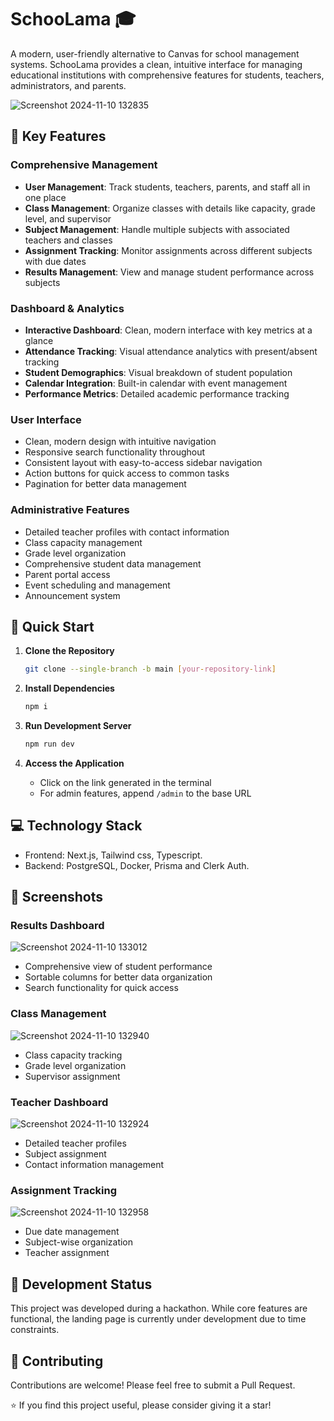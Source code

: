 # SchooLama 🎓

A modern, user-friendly alternative to Canvas for school management systems. SchooLama provides a clean, intuitive interface for managing educational institutions with comprehensive features for students, teachers, administrators, and parents.

![Screenshot 2024-11-10 132835](https://github.com/user-attachments/assets/d120e281-d548-45c2-b32b-015e1f0729a2)

## 🌟 Key Features

### Comprehensive Management
- **User Management**: Track students, teachers, parents, and staff all in one place
- **Class Management**: Organize classes with details like capacity, grade level, and supervisor
- **Subject Management**: Handle multiple subjects with associated teachers and classes
- **Assignment Tracking**: Monitor assignments across different subjects with due dates
- **Results Management**: View and manage student performance across subjects

### Dashboard & Analytics
- **Interactive Dashboard**: Clean, modern interface with key metrics at a glance
- **Attendance Tracking**: Visual attendance analytics with present/absent tracking
- **Student Demographics**: Visual breakdown of student population
- **Calendar Integration**: Built-in calendar with event management
- **Performance Metrics**: Detailed academic performance tracking

### User Interface
- Clean, modern design with intuitive navigation
- Responsive search functionality throughout
- Consistent layout with easy-to-access sidebar navigation
- Action buttons for quick access to common tasks
- Pagination for better data management

### Administrative Features
- Detailed teacher profiles with contact information
- Class capacity management
- Grade level organization
- Comprehensive student data management
- Parent portal access
- Event scheduling and management
- Announcement system

## 🚀 Quick Start

1. **Clone the Repository**
   ```bash
   git clone --single-branch -b main [your-repository-link]
   ```

2. **Install Dependencies**
   ```bash
   npm i
   ```

3. **Run Development Server**
   ```bash
   npm run dev
   ```

4. **Access the Application**
   - Click on the link generated in the terminal
   - For admin features, append `/admin` to the base URL

## 💻 Technology Stack
- Frontend: Next.js, Tailwind css, Typescript.
- Backend: PostgreSQL, Docker, Prisma and Clerk Auth.

## 📸 Screenshots

### Results Dashboard

![Screenshot 2024-11-10 133012](https://github.com/user-attachments/assets/7dc4b95c-4bd4-49e7-9624-624dac53b345)

- Comprehensive view of student performance
- Sortable columns for better data organization
- Search functionality for quick access

### Class Management

![Screenshot 2024-11-10 132940](https://github.com/user-attachments/assets/fd1d4dc7-70d5-483d-9924-4758b0b7877c)

- Class capacity tracking
- Grade level organization
- Supervisor assignment

### Teacher Dashboard

![Screenshot 2024-11-10 132924](https://github.com/user-attachments/assets/27f41c65-03ae-45d4-977c-83c996ecf77d)

- Detailed teacher profiles
- Subject assignment
- Contact information management

### Assignment Tracking

![Screenshot 2024-11-10 132958](https://github.com/user-attachments/assets/6ecc1d38-0325-42b8-9b77-0f3f3bd4d41a)

- Due date management
- Subject-wise organization
- Teacher assignment

## 🚧 Development Status
This project was developed during a hackathon. While core features are functional, the landing page is currently under development due to time constraints.

## 🤝 Contributing

Contributions are welcome! Please feel free to submit a Pull Request.

⭐ If you find this project useful, please consider giving it a star!
